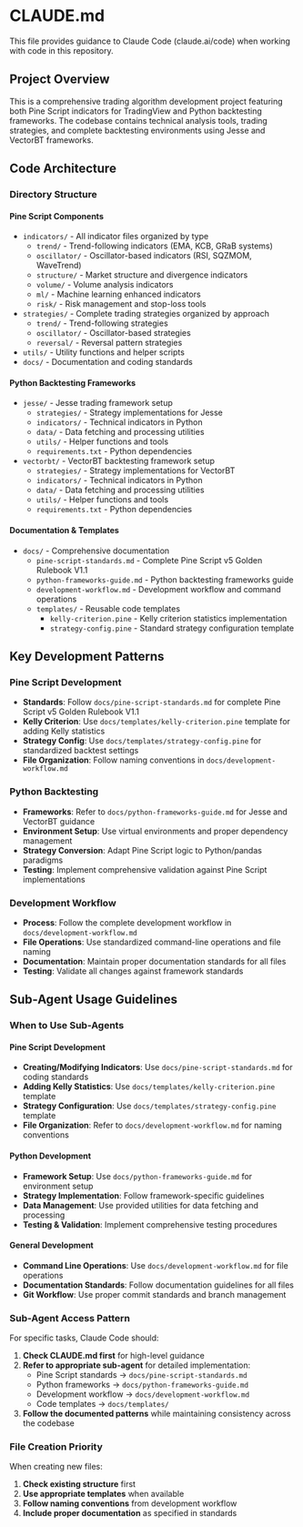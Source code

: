 # CLAUDE.md

This file provides guidance to Claude Code (claude.ai/code) when working with code in this repository.

## Project Overview

This is a comprehensive trading algorithm development project featuring both Pine Script indicators for TradingView and Python backtesting frameworks. The codebase contains technical analysis tools, trading strategies, and complete backtesting environments using Jesse and VectorBT frameworks.

## Code Architecture

### Directory Structure

#### Pine Script Components
- `indicators/` - All indicator files organized by type
  - `trend/` - Trend-following indicators (EMA, KCB, GRaB systems)
  - `oscillator/` - Oscillator-based indicators (RSI, SQZMOM, WaveTrend)
  - `structure/` - Market structure and divergence indicators
  - `volume/` - Volume analysis indicators
  - `ml/` - Machine learning enhanced indicators
  - `risk/` - Risk management and stop-loss tools
- `strategies/` - Complete trading strategies organized by approach
  - `trend/` - Trend-following strategies
  - `oscillator/` - Oscillator-based strategies
  - `reversal/` - Reversal pattern strategies
- `utils/` - Utility functions and helper scripts
- `docs/` - Documentation and coding standards

#### Python Backtesting Frameworks
- `jesse/` - Jesse trading framework setup
  - `strategies/` - Strategy implementations for Jesse
  - `indicators/` - Technical indicators in Python
  - `data/` - Data fetching and processing utilities
  - `utils/` - Helper functions and tools
  - `requirements.txt` - Python dependencies
- `vectorbt/` - VectorBT backtesting framework setup
  - `strategies/` - Strategy implementations for VectorBT
  - `indicators/` - Technical indicators in Python
  - `data/` - Data fetching and processing utilities
  - `utils/` - Helper functions and tools
  - `requirements.txt` - Python dependencies

#### Documentation & Templates
- `docs/` - Comprehensive documentation
  - `pine-script-standards.md` - Complete Pine Script v5 Golden Rulebook V1.1
  - `python-frameworks-guide.md` - Python backtesting frameworks guide
  - `development-workflow.md` - Development workflow and command operations
  - `templates/` - Reusable code templates
    - `kelly-criterion.pine` - Kelly criterion statistics implementation
    - `strategy-config.pine` - Standard strategy configuration template

## Key Development Patterns

### Pine Script Development
- **Standards**: Follow `docs/pine-script-standards.md` for complete Pine Script v5 Golden Rulebook V1.1
- **Kelly Criterion**: Use `docs/templates/kelly-criterion.pine` template for adding Kelly statistics
- **Strategy Config**: Use `docs/templates/strategy-config.pine` for standardized backtest settings
- **File Organization**: Follow naming conventions in `docs/development-workflow.md`

### Python Backtesting
- **Frameworks**: Refer to `docs/python-frameworks-guide.md` for Jesse and VectorBT guidance
- **Environment Setup**: Use virtual environments and proper dependency management
- **Strategy Conversion**: Adapt Pine Script logic to Python/pandas paradigms
- **Testing**: Implement comprehensive validation against Pine Script implementations

### Development Workflow
- **Process**: Follow the complete development workflow in `docs/development-workflow.md`
- **File Operations**: Use standardized command-line operations and file naming
- **Documentation**: Maintain proper documentation standards for all files
- **Testing**: Validate all changes against framework standards

## Sub-Agent Usage Guidelines

### When to Use Sub-Agents

#### Pine Script Development
- **Creating/Modifying Indicators**: Use `docs/pine-script-standards.md` for coding standards
- **Adding Kelly Statistics**: Use `docs/templates/kelly-criterion.pine` template
- **Strategy Configuration**: Use `docs/templates/strategy-config.pine` template
- **File Organization**: Refer to `docs/development-workflow.md` for naming conventions

#### Python Development
- **Framework Setup**: Use `docs/python-frameworks-guide.md` for environment setup
- **Strategy Implementation**: Follow framework-specific guidelines
- **Data Management**: Use provided utilities for data fetching and processing
- **Testing & Validation**: Implement comprehensive testing procedures

#### General Development
- **Command Line Operations**: Use `docs/development-workflow.md` for file operations
- **Documentation Standards**: Follow documentation guidelines for all files
- **Git Workflow**: Use proper commit standards and branch management

### Sub-Agent Access Pattern

For specific tasks, Claude Code should:

1. **Check CLAUDE.md first** for high-level guidance
2. **Refer to appropriate sub-agent** for detailed implementation:
   - Pine Script standards → `docs/pine-script-standards.md`
   - Python frameworks → `docs/python-frameworks-guide.md`
   - Development workflow → `docs/development-workflow.md`
   - Code templates → `docs/templates/`
3. **Follow the documented patterns** while maintaining consistency across the codebase

### File Creation Priority

When creating new files:
1. **Check existing structure** first
2. **Use appropriate templates** when available
3. **Follow naming conventions** from development workflow
4. **Include proper documentation** as specified in standards

